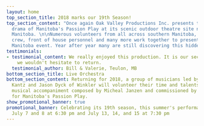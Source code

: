 ```yaml
---
layout: home
top_section_title: 2018 marks our 19th Season!
top_section_content: "Once again Oak Valley Productions Inc. presents the inspiring
  drama of Manitoba's Passion Play at its scenic outdoor theatre site near La Riviere,
  Manitoba. \n\nNumerous volunteers from all across southern Manitoba, including cast,
  crew, front of house personnel and many more work together to present this unique
  Manitoba event. Year after year many are still discovering this hidden gem."
testimonials:
- testimonial_content: We really enjoyed this production. It is our second time and
    we wouldn't hesitate to return.
  testimonial_author: Bill & Valerie, Teulon, MB
bottom_section_title: Live Orchestra
bottom_section_content: Returning for 2018, a group of musicians led by Christian
  Kantz and Jason Dyck of Winkler will volunteer their time and talents to provide
  musical accompaniment composed by Micheal Janzen and commissioned by Oak Valley
  for Manitoba's Passion Play.
show_promotional_banner: true
promotional_banner: Celebrating its 19th season, this summer's performance dates are
  July 7 and 8 at 6:30 pm and July 13, 14, and 15 at 7:30 pm
---
```

